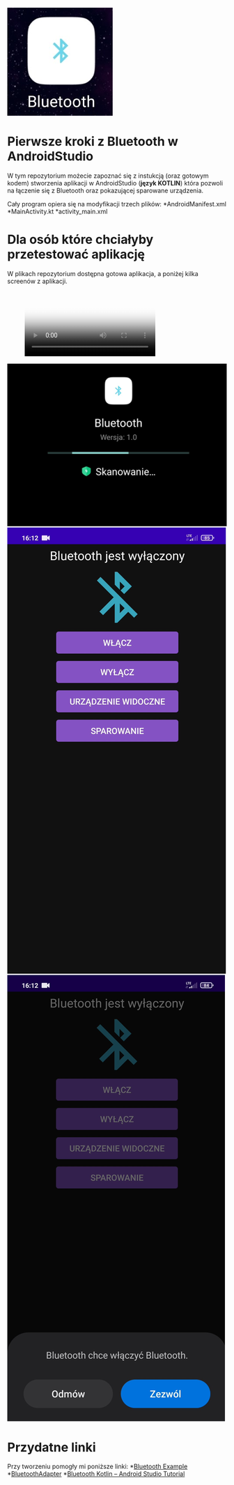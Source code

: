 ![ikona](https://github.com/AnnaShino/kotlin_BLUETOOTH_wprowadzenie/blob/main/ikona.jpg)
# Pierwsze kroki z Bluetooth w AndroidStudio

W tym repozytorium możecie zapoznać się z instukcją (oraz gotowym kodem) stworzenia aplikacji w AndroidStudio (**język KOTLIN**) która pozwoli na łączenie się z Bluetooth oraz pokazującej sparowane urządzenia.  
  
Cały program opiera się na modyfikacji trzech plików:
*AndroidManifest.xml
*MainActivity.kt
*activity_main.xml
  
# Dla osób które chciałyby przetestować aplikację
W plikach repozytorium dostępna gotowa aplikacja, a poniżej kilka screenów z aplikacji.

<figure class="video_container">
  <video controls="true" allowfullscreen="true" poster="path/to/poster_image.png">
    <source src="https://github.com/AnnaShino/kotlin_BLUETOOTH_wprowadzenie/blob/main/dzia%C5%82anie.mp4" type="video/mp4">
  </video>
</figure>

![instalacja](https://github.com/AnnaShino/kotlin_BLUETOOTH_wprowadzenie/blob/main/obraz1.jpg)
![screen1](https://github.com/AnnaShino/kotlin_BLUETOOTH_wprowadzenie/blob/main/obraz2.jpg)
![screen2](https://github.com/AnnaShino/kotlin_BLUETOOTH_wprowadzenie/blob/main/obraz3.jpg)

# Przydatne linki
Przy tworzeniu pomogły mi poniższe linki:
*[Bluetooth Example](https://devofandroid.blogspot.com/2018/07/bluetooth-example.html)
*[BluetoothAdapter](https://developer.android.com/reference/kotlin/android/bluetooth/BluetoothAdapter)
*[Bluetooth Kotlin – Android Studio Tutorial](https://www.youtube.com/watch?v=PtN6UTIu7yw)
